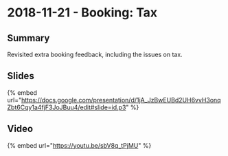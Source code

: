 # 2018-11-21 - Booking: Tax

## Summary

Revisited extra booking feedback, including the issues on tax.

## Slides

{% embed url="https://docs.google.com/presentation/d/1jA_JzBwEUBd2UH6vvH3onqZbt6Cqy1a4fjF3JoJBuu4/edit#slide=id.p3" %}

## Video

{% embed url="https://youtu.be/sbV8q_tPjMU" %}

